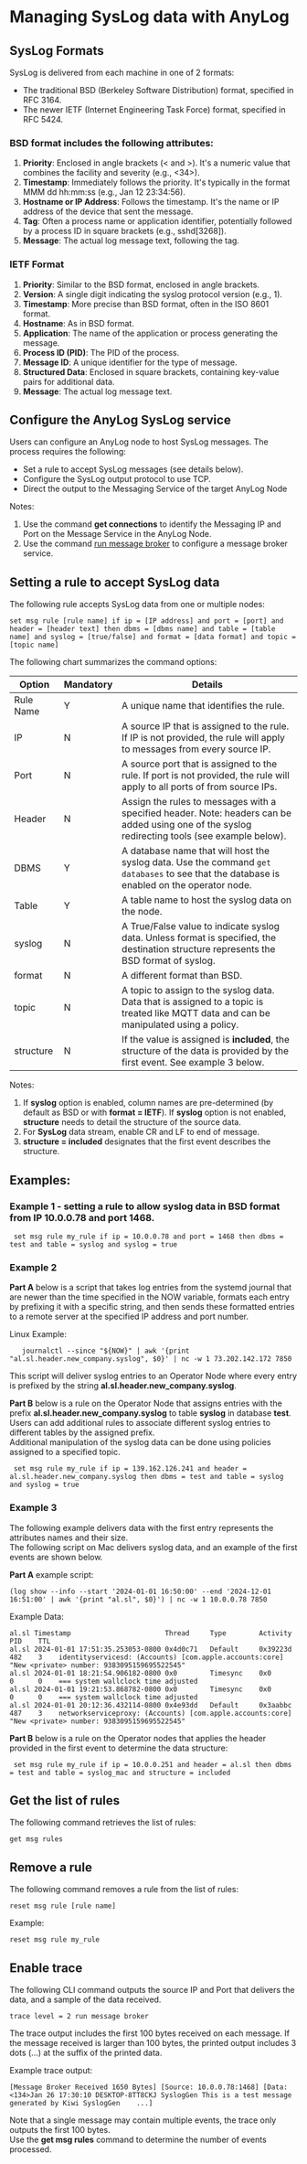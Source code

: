 # Managing SysLog data with AnyLog

## SysLog Formats

SysLog is delivered from each machine in one of 2 formats:
* The traditional BSD (Berkeley Software Distribution) format, specified in RFC 3164.
* The newer IETF (Internet Engineering Task Force) format, specified in RFC 5424.


### BSD format includes the following attributes:

1. **Priority**: Enclosed in angle brackets (< and >). It's a numeric value that combines the facility and severity (e.g., <34>).
2. **Timestamp**: Immediately follows the priority. It's typically in the format MMM dd hh:mm:ss (e.g., Jan 12 23:34:56).
3. **Hostname or IP Address**: Follows the timestamp. It's the name or IP address of the device that sent the message.
4. **Tag**: Often a process name or application identifier, potentially followed by a process ID in square brackets (e.g., sshd[3268]).
5. **Message**: The actual log message text, following the tag.


### IETF Format 

1. **Priority**: Similar to the BSD format, enclosed in angle brackets.
2. **Version**: A single digit indicating the syslog protocol version (e.g., 1).
3. **Timestamp**: More precise than BSD format, often in the ISO 8601 format.
4. **Hostname**: As in BSD format.
5. **Application**: The name of the application or process generating the message.
6. **Process ID (PID)**: The PID of the process.
7. **Message ID**: A unique identifier for the type of message.
8. **Structured Data**: Enclosed in square brackets, containing key-value pairs for additional data.
9. **Message**: The actual log message text.


## Configure the AnyLog SysLog service

Users can configure an AnyLog node to host SysLog messages. The process requires the following:
* Set a rule to accept SysLog messages (see details below).
* Configure the SysLog output protocol to use TCP.
* Direct the output to the Messaging Service of the target AnyLog Node 
  
Notes: 
1) Use the command **get connections** to identify the Messaging IP and Port on the Message Service in the AnyLog Node.
2) Use the command [run message broker](background%20processes.md#message-broker) to configure a message broker service.


## Setting a rule to accept SysLog data

The following rule accepts SysLog data from one or multiple nodes:

```anylog
set msg rule [rule name] if ip = [IP address] and port = [port] and header = [header text] then dbms = [dbms name] and table = [table name] and syslog = [true/false] and format = [data format] and topic = [topic name]
```

The following chart summarizes the command options:

| Option           | Mandatory |  Details |
| ---------------- | ---------  | -------------------------- | 
| Rule Name        | Y          | A unique name that identifies the rule. |
| IP               | N          | A source IP that is assigned to the rule. If IP is not provided, the rule will apply to messages from every source IP. |
| Port             | N          | A source port that is assigned to the rule. If port is not provided, the rule will apply to all ports of from source IPs. |
| Header           | N          | Assign the rules to messages with a specified header. Note: headers can be added using one of the syslog redirecting tools (see example below). |
| DBMS             | Y          | A database name that will host the syslog data. Use the command ```get databases``` to see that the database is enabled on the operator node. |
| Table            | Y          | A table name to host the syslog data on the node. |
| syslog           | N          | A True/False value to indicate syslog data. Unless format is specified, the destination structure represents the BSD format of syslog.  |
| format           | N          | A different format than BSD.  |
| topic            | N          | A topic to assign to the syslog data. Data that is assigned to a topic is treated like MQTT data and can be manipulated using a policy. |
| structure        | N          | If the value is assigned is **included**, the structure of the data is provided by the first event. See example 3 below.  |

Notes: 
1) If **syslog** option is enabled, column names are pre-determined (by default as BSD or with **format = IETF**). If **syslog**
option is not enabled, **structure** needs to detail the structure of the source data.   
2) For **SysLog** data stream, enable CR and LF to end of message. 
3) **structure = included** designates that the first event describes the structure.

## Examples:

### Example 1 - setting a rule to allow syslog data in BSD format from IP 10.0.0.78 and port 1468.
```anylog
 set msg rule my_rule if ip = 10.0.0.78 and port = 1468 then dbms = test and table = syslog and syslog = true
``` 

### Example 2

**Part A** below is a script that takes log entries from the systemd journal that are newer than the time specified in the NOW variable, 
formats each entry by prefixing it with a specific string, and then sends these formatted entries to a remote server at 
the specified IP address and port number.   

Linux Example:
```shell
   journalctl --since "${NOW}" | awk '{print "al.sl.header.new_company.syslog", $0}' | nc -w 1 73.202.142.172 7850
```

This script will deliver syslog entries to an Operator Node where every entry is prefixed by the string **al.sl.header.new_company.syslog**.

**Part B** below is a rule on the Operator Node that assigns entries with the prefix **al.sl.header.new_company.syslog**
to table **syslog** in database **test**.  
Users can add additional rules to associate different syslog entries to different tables by the assigned prefix.  
Additional manipulation of the syslog data can be done using policies assigned to a specified topic.

```anylog
 set msg rule my_rule if ip = 139.162.126.241 and header = al.sl.header.new_company.syslog then dbms = test and table = syslog and syslog = true
``` 

### Example 3 

The following example delivers data with the first entry represents the attributes names and their size.    
The following script on Mac delivers syslog data, and an example of the first events are shown below.  

**Part A** example script: 
```shell
(log show --info --start '2024-01-01 16:50:00' --end '2024-12-01 16:51:00' | awk '{print "al.sl", $0}') | nc -w 1 10.0.0.78 7850
```

Example Data:
```
al.sl Timestamp                       Thread     Type        Activity             PID    TTL  
al.sl 2024-01-01 17:51:35.253053-0800 0x4d0c71   Default     0x39223d             482    3    identityservicesd: (Accounts) [com.apple.accounts:core] "New <private> number: 9383095159695522545"
al.sl 2024-01-01 18:21:54.906182-0800 0x0        Timesync    0x0                  0      0    === system wallclock time adjusted
al.sl 2024-01-01 19:21:53.868782-0800 0x0        Timesync    0x0                  0      0    === system wallclock time adjusted
al.sl 2024-01-01 20:12:36.432114-0800 0x4e93dd   Default     0x3aabbc             487    3    networkserviceproxy: (Accounts) [com.apple.accounts:core] "New <private> number: 9383095159695522545"
```

**Part B** below is a rule on the Operator nodes that applies the header provided in the first event to determine the data structure:
```anylog
 set msg rule my_rule if ip = 10.0.0.251 and header = al.sl then dbms = test and table = syslog_mac and structure = included
``` 


## Get the list of rules

The following command retrieves the list of rules:

```anylog
get msg rules
```

## Remove a rule

The following command removes a rule from the list of rules:

```anylog
reset msg rule [rule name]
```

Example:
```anylog
reset msg rule my_rule
```

## Enable trace
The following CLI command outputs the source IP and Port that delivers the data, and a sample of the data received.
```anylog
trace level = 2 run message broker
```
The trace output includes the first 100 bytes received on each message. If the message received is larger than 100 bytes,
the printed output includes 3 dots (...) at the suffix of the printed data.  

Example trace output:
```anylog
[Message Broker Received 1650 Bytes] [Source: 10.0.0.78:1468] [Data: <134>Jan 26 17:30:10 DESKTOP-8TT8CKJ SyslogGen This is a test message generated by Kiwi SyslogGen    ...]
```

Note that a single message may contain multiple events, the trace only outputs the first 100 bytes.  
Use the **get msg rules** command to determine the number of events processed. 
